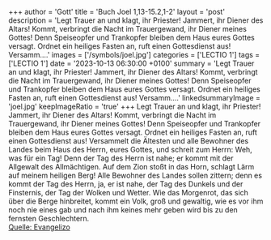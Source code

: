 +++
author = 'Gott'
title = 'Buch Joel 1,13-15.2,1-2'
layout = 'post'
description = 'Legt Trauer an und klagt, ihr Priester! Jammert, ihr Diener des Altars! Kommt, verbringt die Nacht im Trauergewand, ihr Diener meines Gottes! Denn Speiseopfer und Trankopfer bleiben dem Haus eures Gottes versagt. Ordnet ein heiliges Fasten an, ruft einen Gottesdienst aus! Versamm....'
images = ['/symbols/joel.jpg']
categories = ['LECTIO 1']
tags = ['LECTIO 1']
date = '2023-10-13 06:30:00 +0100'
summary = 'Legt Trauer an und klagt, ihr Priester! Jammert, ihr Diener des Altars! Kommt, verbringt die Nacht im Trauergewand, ihr Diener meines Gottes! Denn Speiseopfer und Trankopfer bleiben dem Haus eures Gottes versagt. Ordnet ein heiliges Fasten an, ruft einen Gottesdienst aus! Versamm....'
linkedsummaryImage = 'joel.jpg'
keepImageRatio = 'true'
+++
Legt Trauer an und klagt, ihr Priester! Jammert, ihr Diener des Altars! Kommt, verbringt die Nacht im Trauergewand, ihr Diener meines Gottes! Denn Speiseopfer und Trankopfer bleiben dem Haus eures Gottes versagt.
Ordnet ein heiliges Fasten an, ruft einen Gottesdienst aus! Versammelt die Ältesten und alle Bewohner des Landes beim Haus des Herrn, eures Gottes, und schreit zum Herrn:
Weh, was für ein Tag! Denn der Tag des Herrn ist nahe; er kommt mit der Allgewalt des Allmächtigen.<!--more-->
Auf dem Zion stoßt in das Horn, schlagt Lärm auf meinem heiligen Berg! Alle Bewohner des Landes sollen zittern; denn es kommt der Tag des Herrn, ja, er ist nahe,
der Tag des Dunkels und der Finsternis, der Tag der Wolken und Wetter. Wie das Morgenrot, das sich über die Berge hinbreitet, kommt ein Volk, groß und gewaltig, wie es vor ihm noch nie eines gab und nach ihm keines mehr geben wird bis zu den fernsten Geschlechtern.<br> [Quelle: Evangelizo](https://evangeliumtagfuertag.org/DE/gospel)
